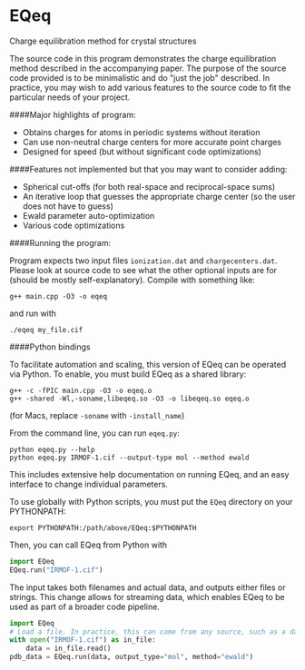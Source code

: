 EQeq
====

Charge equilibration method for crystal structures

The source code in this program demonstrates the charge equilibration method described
in the accompanying paper. The purpose of the source code provided is to be
minimalistic and do "just the job" described. In practice, you may wish to add various
features to the source code to fit the particular needs of your project.

####Major highlights of program:

 * Obtains charges for atoms in periodic systems without iteration
 * Can use non-neutral charge centers for more accurate point charges
 * Designed for speed (but without significant code optimizations)

####Features not implemented but that you may want to consider adding:

 * Spherical cut-offs (for both real-space and reciprocal-space sums)
 * An iterative loop that guesses the appropriate charge center (so the user does not have to guess)
 * Ewald parameter auto-optimization
 * Various code optimizations

####Running the program:

Program expects two input files `ionization.dat` and `chargecenters.dat`. Please
look at source code to see what the other optional inputs are for (should be
mostly self-explanatory). Compile with something like:

```
g++ main.cpp -O3 -o eqeq
```

and run with

```
./eqeq my_file.cif
```

####Python bindings

To facilitate automation and scaling, this version of EQeq can be operated via
Python. To enable, you must build EQeq as a shared library:

```
g++ -c -fPIC main.cpp -O3 -o eqeq.o
g++ -shared -Wl,-soname,libeqeq.so -O3 -o libeqeq.so eqeq.o
```

(for Macs, replace `-soname` with `-install_name`)

From the command line, you can run `eqeq.py`:

```
python eqeq.py --help
python eqeq.py IRMOF-1.cif --output-type mol --method ewald
```

This includes extensive help documentation on running EQeq, and an easy
interface to change individual parameters.

To use globally with Python scripts, you must put the `EQeq` directory on your
PYTHONPATH:

```
export PYTHONPATH:/path/above/EQeq:$PYTHONPATH
```

Then, you can call EQeq from Python with

```python
import EQeq
EQeq.run("IRMOF-1.cif")
```

The input takes both filenames and actual data, and outputs either files or
strings. This change allows for streaming data, which enables EQeq to be used
as part of a broader code pipeline.

```python
import EQeq
# Load a file. In practice, this can come from any source, such as a database
with open("IRMOF-1.cif") as in_file:
    data = in_file.read()
pdb_data = EQeq.run(data, output_type="mol", method="ewald")
```
